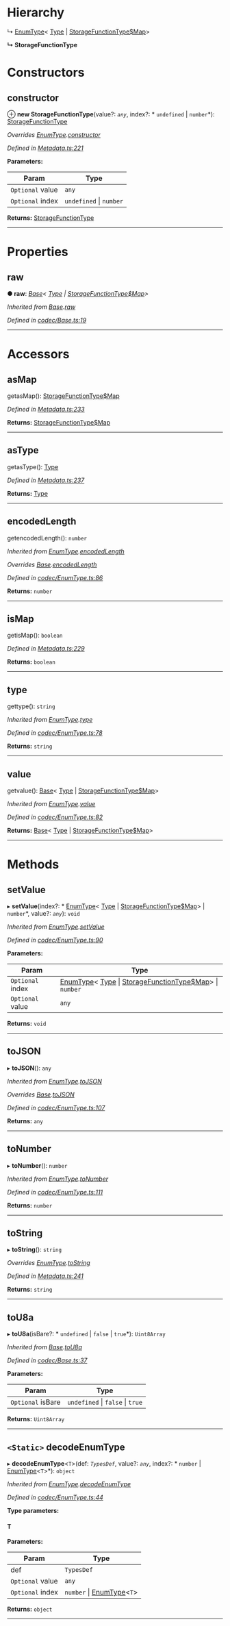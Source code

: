 

# Hierarchy

↳  [EnumType](_codec_enumtype_.enumtype.md)< [Type](_type_.type.md) &#124; [StorageFunctionType$Map](_metadata_.storagefunctiontype_map.md)>

**↳ StorageFunctionType**

# Constructors

<a id="constructor"></a>

##  constructor

⊕ **new StorageFunctionType**(value?: *`any`*, index?: * `undefined` &#124; `number`*): [StorageFunctionType](_metadata_.storagefunctiontype.md)

*Overrides [EnumType](_codec_enumtype_.enumtype.md).[constructor](_codec_enumtype_.enumtype.md#constructor)*

*Defined in [Metadata.ts:221](https://github.com/polkadot-js/api/blob/1b12c00/packages/types/src/Metadata.ts#L221)*

**Parameters:**

| Param | Type |
| ------ | ------ |
| `Optional` value | `any` |
| `Optional` index |  `undefined` &#124; `number`|

**Returns:** [StorageFunctionType](_metadata_.storagefunctiontype.md)

___

# Properties

<a id="raw"></a>

##  raw

**● raw**: *[Base](_codec_base_.base.md)< [Type](_type_.type.md) &#124; [StorageFunctionType$Map](_metadata_.storagefunctiontype_map.md)>*

*Inherited from [Base](_codec_base_.base.md).[raw](_codec_base_.base.md#raw)*

*Defined in [codec/Base.ts:19](https://github.com/polkadot-js/api/blob/1b12c00/packages/types/src/codec/Base.ts#L19)*

___

# Accessors

<a id="asmap"></a>

##  asMap

getasMap(): [StorageFunctionType$Map](_metadata_.storagefunctiontype_map.md)

*Defined in [Metadata.ts:233](https://github.com/polkadot-js/api/blob/1b12c00/packages/types/src/Metadata.ts#L233)*

**Returns:** [StorageFunctionType$Map](_metadata_.storagefunctiontype_map.md)

___
<a id="astype"></a>

##  asType

getasType(): [Type](_type_.type.md)

*Defined in [Metadata.ts:237](https://github.com/polkadot-js/api/blob/1b12c00/packages/types/src/Metadata.ts#L237)*

**Returns:** [Type](_type_.type.md)

___
<a id="encodedlength"></a>

##  encodedLength

getencodedLength(): `number`

*Inherited from [EnumType](_codec_enumtype_.enumtype.md).[encodedLength](_codec_enumtype_.enumtype.md#encodedlength)*

*Overrides [Base](_codec_base_.base.md).[encodedLength](_codec_base_.base.md#encodedlength)*

*Defined in [codec/EnumType.ts:86](https://github.com/polkadot-js/api/blob/1b12c00/packages/types/src/codec/EnumType.ts#L86)*

**Returns:** `number`

___
<a id="ismap"></a>

##  isMap

getisMap(): `boolean`

*Defined in [Metadata.ts:229](https://github.com/polkadot-js/api/blob/1b12c00/packages/types/src/Metadata.ts#L229)*

**Returns:** `boolean`

___
<a id="type"></a>

##  type

gettype(): `string`

*Inherited from [EnumType](_codec_enumtype_.enumtype.md).[type](_codec_enumtype_.enumtype.md#type)*

*Defined in [codec/EnumType.ts:78](https://github.com/polkadot-js/api/blob/1b12c00/packages/types/src/codec/EnumType.ts#L78)*

**Returns:** `string`

___
<a id="value"></a>

##  value

getvalue(): [Base](_codec_base_.base.md)< [Type](_type_.type.md) &#124; [StorageFunctionType$Map](_metadata_.storagefunctiontype_map.md)>

*Inherited from [EnumType](_codec_enumtype_.enumtype.md).[value](_codec_enumtype_.enumtype.md#value)*

*Defined in [codec/EnumType.ts:82](https://github.com/polkadot-js/api/blob/1b12c00/packages/types/src/codec/EnumType.ts#L82)*

**Returns:** [Base](_codec_base_.base.md)< [Type](_type_.type.md) &#124; [StorageFunctionType$Map](_metadata_.storagefunctiontype_map.md)>

___

# Methods

<a id="setvalue"></a>

##  setValue

▸ **setValue**(index?: * [EnumType](_codec_enumtype_.enumtype.md)< [Type](_type_.type.md) &#124; [StorageFunctionType$Map](_metadata_.storagefunctiontype_map.md)> &#124; `number`*, value?: *`any`*): `void`

*Inherited from [EnumType](_codec_enumtype_.enumtype.md).[setValue](_codec_enumtype_.enumtype.md#setvalue)*

*Defined in [codec/EnumType.ts:90](https://github.com/polkadot-js/api/blob/1b12c00/packages/types/src/codec/EnumType.ts#L90)*

**Parameters:**

| Param | Type |
| ------ | ------ |
| `Optional` index |  [EnumType](_codec_enumtype_.enumtype.md)< [Type](_type_.type.md) &#124; [StorageFunctionType$Map](_metadata_.storagefunctiontype_map.md)> &#124; `number`|
| `Optional` value | `any` |

**Returns:** `void`

___
<a id="tojson"></a>

##  toJSON

▸ **toJSON**(): `any`

*Inherited from [EnumType](_codec_enumtype_.enumtype.md).[toJSON](_codec_enumtype_.enumtype.md#tojson)*

*Overrides [Base](_codec_base_.base.md).[toJSON](_codec_base_.base.md#tojson)*

*Defined in [codec/EnumType.ts:107](https://github.com/polkadot-js/api/blob/1b12c00/packages/types/src/codec/EnumType.ts#L107)*

**Returns:** `any`

___
<a id="tonumber"></a>

##  toNumber

▸ **toNumber**(): `number`

*Inherited from [EnumType](_codec_enumtype_.enumtype.md).[toNumber](_codec_enumtype_.enumtype.md#tonumber)*

*Defined in [codec/EnumType.ts:111](https://github.com/polkadot-js/api/blob/1b12c00/packages/types/src/codec/EnumType.ts#L111)*

**Returns:** `number`

___
<a id="tostring"></a>

##  toString

▸ **toString**(): `string`

*Overrides [EnumType](_codec_enumtype_.enumtype.md).[toString](_codec_enumtype_.enumtype.md#tostring)*

*Defined in [Metadata.ts:241](https://github.com/polkadot-js/api/blob/1b12c00/packages/types/src/Metadata.ts#L241)*

**Returns:** `string`

___
<a id="tou8a"></a>

##  toU8a

▸ **toU8a**(isBare?: * `undefined` &#124; `false` &#124; `true`*): `Uint8Array`

*Inherited from [Base](_codec_base_.base.md).[toU8a](_codec_base_.base.md#tou8a)*

*Defined in [codec/Base.ts:37](https://github.com/polkadot-js/api/blob/1b12c00/packages/types/src/codec/Base.ts#L37)*

**Parameters:**

| Param | Type |
| ------ | ------ |
| `Optional` isBare |  `undefined` &#124; `false` &#124; `true`|

**Returns:** `Uint8Array`

___
<a id="decodeenumtype"></a>

## `<Static>` decodeEnumType

▸ **decodeEnumType**<`T`>(def: *`TypesDef`*, value?: *`any`*, index?: * `number` &#124; [EnumType](_codec_enumtype_.enumtype.md)<`T`>*): `object`

*Inherited from [EnumType](_codec_enumtype_.enumtype.md).[decodeEnumType](_codec_enumtype_.enumtype.md#decodeenumtype)*

*Defined in [codec/EnumType.ts:44](https://github.com/polkadot-js/api/blob/1b12c00/packages/types/src/codec/EnumType.ts#L44)*

**Type parameters:**

#### T 
**Parameters:**

| Param | Type |
| ------ | ------ |
| def | `TypesDef` |
| `Optional` value | `any` |
| `Optional` index |  `number` &#124; [EnumType](_codec_enumtype_.enumtype.md)<`T`>|

**Returns:** `object`

___

